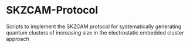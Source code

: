# SKZCAM-Protocol
Scripts to implement the SKZCAM protocol for systematically generating quantum clusters of increasing size in the electrostatic embedded cluster approach
